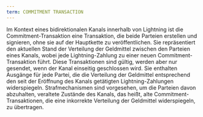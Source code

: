```yaml
---
term: COMMITMENT TRANSACTION
---
```


Im Kontext eines bidirektionalen Kanals innerhalb von Lightning ist die Commitment-Transaktion eine Transaktion, die beide Parteien erstellen und signieren, ohne sie auf der Hauptkette zu veröffentlichen. Sie repräsentiert den aktuellen Stand der Verteilung der Geldmittel zwischen den Parteien eines Kanals, wobei jede Lightning-Zahlung zu einer neuen Commitment-Transaktion führt. Diese Transaktionen sind gültig, werden aber nur gesendet, wenn der Kanal einseitig geschlossen wird. Sie enthalten Ausgänge für jede Partei, die die Verteilung der Geldmittel entsprechend den seit der Eröffnung des Kanals getätigten Lightning-Zahlungen widerspiegeln. Strafmechanismen sind vorgesehen, um die Parteien davon abzuhalten, veraltete Zustände des Kanals, das heißt, alte Commitment-Transaktionen, die eine inkorrekte Verteilung der Geldmittel widerspiegeln, zu übertragen.